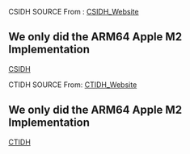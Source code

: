 CSIDH SOURCE From : [CSIDH_Website](https://csidh.isogeny.org/)
## We only did the ARM64 Apple M2 Implementation
[CSIDH](csidh)

CTIDH SOURCE From: [CTIDH_Website](https://ctidh.isogeny.org/)
## We only did the ARM64 Apple M2 Implementation
[CTIDH](high-ctidh-20210523)
